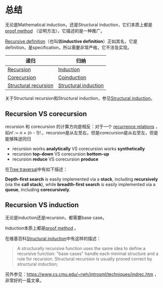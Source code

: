 # 总结

无论是Mathematical induction，还是Structural induction，它们本质上都是[proof method](https://en.wikipedia.org/wiki/Proof_method) （证明方法），它描述的是一种推广。

[Recursive definition](./Recursive-Definition.md)（也叫做**inductive definition**）正如其名，它是definition，是specification，所以需要非常严格，它不涉及实现。



| 递归                                                         | 归纳                                                         |
| ------------------------------------------------------------ | ------------------------------------------------------------ |
| [Recursion](./Recursion.md)                                  | [Induction](./Induction-and-deduction/Induction.md)          |
| [Corecursion](./Corecursion.md)                              | [Coinduction](./Induction-and-deduction/Coinduction.md)      |
| [Structural recursion](./Induction-and-deduction/Structural-induction.md) | [Structural induction](./Induction-and-deduction/Structural-induction.md) |

关于Structural recursion和Structural induction，参见[Structural induction](./Induction-and-deduction/Structural-induction.md)。





## Recursion VS corecursion

recursion 和 corecursion 的计算方向是相反：对于一个 [recurrence relations](https://en.wikipedia.org/wiki/Recurrence_relation) ，如*n! := n × (n - 1)!*.，recursion是从左至右，但是corecursion是从右至左，但是能够殊途同归

- recursion works **analytically** VS corecursion works **synthetically**
- recursion **top-down** VS corecursion **bottom-up**
- recursion **reduce** VS corecursion **produce**

在[Tree traversal](https://en.wikipedia.org/wiki/Tree_traversal)中有如下描述：

**Depth-first search** is easily implemented via a **stack**, including **recursively** (via the **call stack**), while **breadth-first search** is easily implemented via a **queue**, including **corecursively**.

## Recursion VS induction

无论是induction还是recursion，都需要base  case。

Induction本质上都是[proof method](https://en.wikipedia.org/wiki/Proof_method) 。

在维基百科[Structural induction](https://en.wikipedia.org/wiki/Structural_induction)中有这样的描述：

> A structurally recursive function uses the same idea to define a recursive function: "base cases" handle each minimal structure and a rule for recursion. Structural recursion is usually proved correct by structural induction; 

另外参见：https://www.cs.cmu.edu/~rwh/introsml/techniques/indrec.htm ，非常好的一篇文章。

